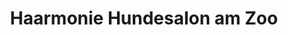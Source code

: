 ---
title: "Haarmonie Hundesalon am Zoo"
url: /duesseldorf/haarmonie-hundesalon-am-zoo/
shop: Tiersalon
---